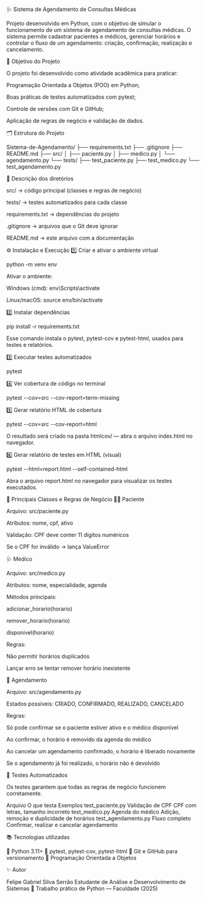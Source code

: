 🩺 Sistema de Agendamento de Consultas Médicas

Projeto desenvolvido em Python, com o objetivo de simular o funcionamento de um sistema de agendamento de consultas médicas.
O sistema permite cadastrar pacientes e médicos, gerenciar horários e controlar o fluxo de um agendamento: criação, confirmação, realização e cancelamento.

🧠 Objetivo do Projeto

O projeto foi desenvolvido como atividade acadêmica para praticar:

Programação Orientada a Objetos (POO) em Python;

Boas práticas de testes automatizados com pytest;

Controle de versões com Git e GitHub;

Aplicação de regras de negócio e validação de dados.

🗂️ Estrutura do Projeto

Sistema-de-Agendamento/
├── requirements.txt
├── .gitignore
├── README.md
├── src/
│ ├── paciente.py
│ ├── medico.py
│ └── agendamento.py
└── tests/
├── test_paciente.py
├── test_medico.py
└── test_agendamento.py

📁 Descrição dos diretórios

src/ → código principal (classes e regras de negócio)

tests/ → testes automatizados para cada classe

requirements.txt → dependências do projeto

.gitignore → arquivos que o Git deve ignorar

README.md → este arquivo com a documentação

⚙️ Instalação e Execução
1️⃣ Criar e ativar o ambiente virtual

python -m venv env

Ativar o ambiente:

Windows (cmd):
env\Scripts\activate

Linux/macOS:
source env/bin/activate

2️⃣ Instalar dependências

pip install -r requirements.txt

Esse comando instala o pytest, pytest-cov e pytest-html, usados para testes e relatórios.

3️⃣ Executar testes automatizados

pytest

4️⃣ Ver cobertura de código no terminal

pytest --cov=src --cov-report=term-missing

5️⃣ Gerar relatório HTML de cobertura

pytest --cov=src --cov-report=html

O resultado será criado na pasta htmlcov/ — abra o arquivo index.html no navegador.

6️⃣ Gerar relatório de testes em HTML (visual)

pytest --html=report.html --self-contained-html

Abra o arquivo report.html no navegador para visualizar os testes executados.

🧩 Principais Classes e Regras de Negócio
🧍‍♀️ Paciente

Arquivo: src/paciente.py

Atributos: nome, cpf, ativo

Validação: CPF deve conter 11 dígitos numéricos

Se o CPF for inválido → lança ValueError

🩺 Médico

Arquivo: src/medico.py

Atributos: nome, especialidade, agenda

Métodos principais:

adicionar_horario(horario)

remover_horario(horario)

disponivel(horario)

Regras:

Não permitir horários duplicados

Lançar erro se tentar remover horário inexistente

📅 Agendamento

Arquivo: src/agendamento.py

Estados possíveis: CRIADO, CONFIRMADO, REALIZADO, CANCELADO

Regras:

Só pode confirmar se o paciente estiver ativo e o médico disponível

Ao confirmar, o horário é removido da agenda do médico

Ao cancelar um agendamento confirmado, o horário é liberado novamente

Se o agendamento já foi realizado, o horário não é devolvido

🧪 Testes Automatizados

Os testes garantem que todas as regras de negócio funcionem corretamente.

Arquivo	O que testa	Exemplos
test_paciente.py	Validação de CPF	CPF com letras, tamanho incorreto
test_medico.py	Agenda do médico	Adição, remoção e duplicidade de horários
test_agendamento.py	Fluxo completo	Confirmar, realizar e cancelar agendamento

📚 Tecnologias utilizadas

🐍 Python 3.11+
🧪 pytest, pytest-cov, pytest-html
🧰 Git e GitHub para versionamento
🧠 Programação Orientada a Objetos

✨ Autor

Felipe Gabriel Silva Serrão
Estudante de Análise e Desenvolvimento de Sistemas
📅 Trabalho prático de Python — Faculdade (2025)
